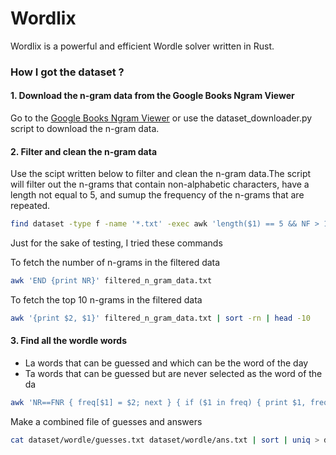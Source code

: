 # Wordlix

Wordlix is a powerful and efficient Wordle solver written in Rust.

### How I got the dataset ?

#### 1. Download the n-gram data from the Google Books Ngram Viewer

Go to the [Google Books Ngram Viewer](https://books.google.com/ngrams) or use the dataset_downloader.py script to download the n-gram data.

#### 2. Filter and clean the n-gram data

Use the scipt written below to filter and clean the n-gram data.The script will filter out the n-grams that contain non-alphabetic characters, have a length not equal to 5, and sumup the frequency of the n-grams that are repeated.

```bash
find dataset -type f -name '*.txt' -exec awk 'length($1) == 5 && NF > 1 {sums[$1] += $2} END {for (word in sums) print word, sums[word]}' {} + | sort > filtered_n_gram_data.txt
```

Just for the sake of testing, I tried these commands

To fetch the number of n-grams in the filtered data

```bash
awk 'END {print NR}' filtered_n_gram_data.txt
```

To fetch the top 10 n-grams in the filtered data

```bash
awk '{print $2, $1}' filtered_n_gram_data.txt | sort -rn | head -10
```

#### 3. Find all the wordle words

- La words that can be guessed and which can be the word of the day
- Ta words that can be guessed but are never selected as the word of the da

```bash
awk 'NR==FNR { freq[$1] = $2; next } { if ($1 in freq) { print $1, freq[$1] } else { print $1, "1" } }' dataset/filtered_n_gram_data.txt dataset/combined_ans_guess.txt > dataset/wordle_words_x_n_gram.txt
```

Make a combined file of guesses and answers

```bash
cat dataset/wordle/guesses.txt dataset/wordle/ans.txt | sort | uniq > dataset/wordle/combined_ans_guess.txt
```
